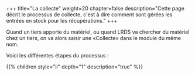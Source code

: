 +++
title="La collecte"
weight=20
chapter=false
description="Cette page décrit le processus de collecte, c'est à dire comment sont gérées les entrées en stock pour les récupérations."
+++

Quand un tiers apporte du matériel, ou quand LRDS va chercher du matériel chez
un tiers, on va alors saisir une «Collecte» dans le module du même nom.

Voici les différentes étapes du processus :

{{% children style="li" depth="1" description="true" %}}
